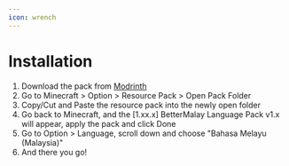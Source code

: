 ```yaml
---
icon: wrench
---
```


# Installation

1. Download the pack from [Modrinth](https://modrinth.com/resourcepack/bettermalay-language-pack)
2. Go to Minecraft > Option > Resource Pack > Open Pack Folder
3. Copy/Cut and Paste the resource pack into the newly open folder
4. Go back to Minecraft, and the \[1.xx.x] BetterMalay Language Pack v1.x will appear, apply the pack and click Done
5. Go to Option > Language, scroll down and choose "Bahasa Melayu (Malaysia)"
6. And there you go!
